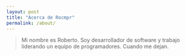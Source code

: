 ```yaml
---
layout: post
title: "Acerca de Rocmpr"
permalink: /about/
---
```


> Mi nombre es Roberto. Soy desarrollador de software y trabajo liderando un equipo de programadores. Cuando me dejan. 
